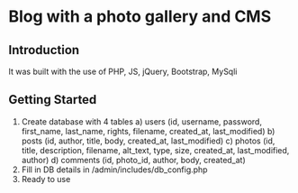 # Blog with a photo gallery and CMS

## Introduction

It was built with the use of PHP, JS, jQuery, Bootstrap, MySqli

## Getting Started

1. Create database with 4 tables
a) users (id, username, password, first_name, last_name, rights, filename, created_at, last_modified)
b) posts (id, author, title, body, created_at, last_modified)
c) photos (id, title, description, filename, alt_text, type, size, created_at, last_modified, author)
d) comments (id, photo_id, author, body, created_at)
2. Fill in DB details in /admin/includes/db_config.php
3. Ready to use
